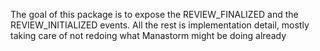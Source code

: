 The goal of this package is to expose the REVIEW_FINALIZED and the REVIEW_INITIALIZED events.
All the rest is implementation detail, mostly taking care of not redoing what Manastorm might be doing already
